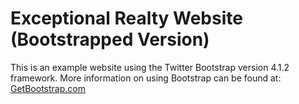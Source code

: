 # Exceptional Realty Website (Bootstrapped Version)

This is an example website using the Twitter Bootstrap version 4.1.2 framework. More information on using Bootstrap can be found at: [GetBootstrap.com](http://getbootstrap.com)